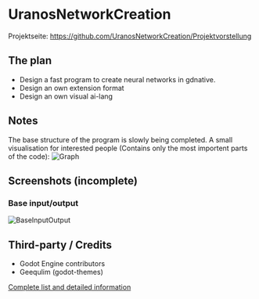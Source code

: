 # UranosNetworkCreation

Projektseite: https://github.com/UranosNetworkCreation/Projektvorstellung

## The plan
- Design a fast program to create neural networks in gdnative.
- Design an own extension format
- Design an own visual ai-lang

## Notes
The base structure of the program is slowly being completed. A small visualisation for interested people (Contains only the most importent parts of the code):
![Graph](https://raw.githubusercontent.com/UranosNetworkCreation/UranosNetworkCreaton/main/dev-base-graph.png)

## Screenshots (incomplete)
### Base input/output
![BaseInputOutput](https://raw.githubusercontent.com/UranosNetworkCreation/UranosNetworkCreaton/main/examples/baseOutputInput.png)

## Third-party / Credits
- Godot Engine contributors
- Geequlim (godot-themes)

[Complete list and detailed information](https://github.com/UranosNetworkCreation/UranosNetworkCreaton/blob/main/THIRDPARTY.md)
